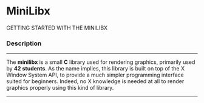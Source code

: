 # MiniLibx
GETTING STARTED WITH THE MINILIBX
### **Description**
---

The **minilibx** is a small **C** library used for rendering graphics, primarily used by **42 students**. As the name implies, this library is built on top of the X Window System API, to provide a much simpler programming interface suited for beginners. Indeed, no X knowledge is needed at all to render graphics properly using this kind of library.

---
